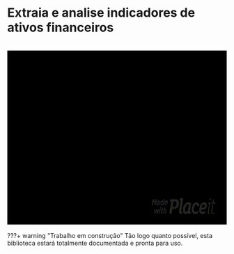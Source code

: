 # Extraia e analise indicadores de ativos financeiros

<div align="center">
    <br><img src="https://github.com/ThiagoPanini/pynvest/blob/v0.0.x/docs/assets/gifs/logo-animated-intro.gif?raw=true" alt="pynvest-animated-intro" width="900" height="400">
</div>


???+ warning "Trabalho em construção"
    Tão logo quanto possível, esta biblioteca estará totalmente documentada e pronta para uso.